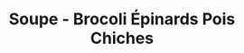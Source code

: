 ---
layout: recette
categories: [recettes]
hidden: true
lang: fr
title: Soupe - Brocoli Épinards Pois Chiches
type: sel
ingredients: 
  - nom: brocoli
    qte: 1
  - nom: feuilles d'épinard
    qte: 400
    unite: gr
  - nom: oignon
    qte: 1
  - nom: pois chiches
    qte: 1
    unite: boite
  - nom: miel
    qte: 20
    unite: gr
  - nom: cumin

etapes:
  - label: Préparation 1/2
    details:
      - Couper le brocoli en petits bouts
      - Faire bouillir une casserole d'eau salée
      - Cuire le brocoli pendant 15 min
      - Essorer
  - label: Préparation 2/2
    details:
      - Faire revenir les oignons dans le miel
      - Ajouter le cumin
      - Ajouter les pois chiches
      - Ajouter les épinards
      - Saler et poivrer
      - Couvrir 
      - Laisser mijoter jusqu'à ce que les épinards soient cuits 
  - label: Mixage
    details:
      - Tout mettre dans un mixeur
      - Ajouter de l'eau (moitié de la hauteur des légumes)
      - Mixer
      - Si la texture n'est pas assez liquide, ajouter de l'eau
materiel:
  - mixeur
---